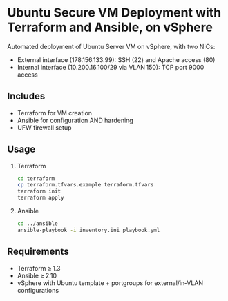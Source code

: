 # Ubuntu Secure VM Deployment with Terraform and Ansible, on vSphere

Automated deployment of Ubuntu Server VM on vSphere, with two NICs:
- External interface (178.156.133.99): SSH (22) and Apache access (80)
- Internal interface (10.200.16.100/29 via VLAN 150): TCP port 9000 access

## Includes
- Terraform for VM creation
- Ansible for configuration AND hardening
- UFW firewall setup

## Usage

1. Terraform
   ```bash
   cd terraform
   cp terraform.tfvars.example terraform.tfvars
   terraform init
   terraform apply
   ```
2. Ansible
   ```bash
   cd ../ansible
   ansible-playbook -i inventory.ini playbook.yml
   ```

## Requirements
- Terraform ≥ 1.3
- Ansible ≥ 2.10
- vSphere with Ubuntu template + portgroups for external/in‑VLAN configurations
